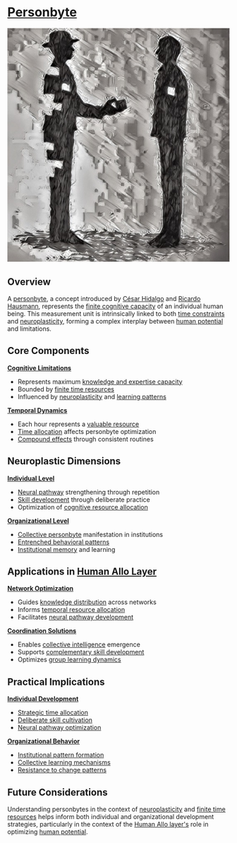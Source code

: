 # [Personbyte](/literary_products/concepts/personbyte.md)

![alt text](<personbyte puzzle piece of me (9).jpg>)

## Overview
A [personbyte](/literary_products/concepts/personbyte.md), a concept introduced by [César Hidalgo](/literary_products/people/cesar-hidalgo.md) and [Ricardo Hausmann](/literary_products/people/ricardo-hausmann.md), represents the [finite cognitive capacity](/literary_products/concepts/cognitive-capacity.md) of an individual human being. This measurement unit is intrinsically linked to both [time constraints](/literary_products/concepts/time-constraints.md) and [neuroplasticity](/literary_products/science/neuroplasticity.md), forming a complex interplay between [human potential](/literary_products/concepts/human-potential.md) and limitations.

## Core Components

**[Cognitive Limitations](/literary_products/science/cognitive-limitations.md)**
- Represents maximum [knowledge and expertise capacity](/literary_products/concepts/knowledge-capacity.md)
- Bounded by [finite time resources](/literary_products/concepts/finite-resources.md)
- Influenced by [neuroplasticity](/literary_products/science/neuroplasticity.md) and [learning patterns](/literary_products/concepts/learning-patterns.md)

**[Temporal Dynamics](/literary_products/concepts/temporal-dynamics.md)**
- Each hour represents a [valuable resource](/literary_products/economics/resource-value.md)
- [Time allocation](/literary_products/concepts/time-allocation.md) affects personbyte optimization
- [Compound effects](/literary_products/concepts/compound-effects.md) through consistent routines

## Neuroplastic Dimensions

**[Individual Level](/literary_products/systems/individual-level.md)**
- [Neural pathway](/literary_products/science/neural-pathways.md) strengthening through repetition
- [Skill development](/literary_products/concepts/skill-development.md) through deliberate practice
- Optimization of [cognitive resource allocation](/literary_products/concepts/cognitive-resource-allocation.md)

**[Organizational Level](/literary_products/systems/organizational-level.md)**
- [Collective personbyte](/literary_products/concepts/collective-personbyte.md) manifestation in institutions
- [Entrenched behavioral patterns](/literary_products/psychology/behavioral-patterns.md)
- [Institutional memory](/literary_products/concepts/institutional-memory.md) and learning

## Applications in [Human Allo Layer](/literary_products/systems/human-allo-layer.md)

**[Network Optimization](/literary_products/systems/network-optimization.md)**
- Guides [knowledge distribution](/literary_products/concepts/knowledge-distribution.md) across networks
- Informs [temporal resource allocation](/literary_products/concepts/temporal-resource-allocation.md)
- Facilitates [neural pathway development](/literary_products/science/neural-development.md)

**[Coordination Solutions](/literary_products/systems/coordination-solutions.md)**
- Enables [collective intelligence](/literary_products/concepts/collective-intelligence.md) emergence
- Supports [complementary skill development](/literary_products/concepts/complementary-skills.md)
- Optimizes [group learning dynamics](/literary_products/concepts/group-learning.md)

## Practical Implications

**[Individual Development](/literary_products/concepts/individual-development.md)**
- [Strategic time allocation](/literary_products/concepts/strategic-time.md)
- [Deliberate skill cultivation](/literary_products/concepts/skill-cultivation.md)
- [Neural pathway optimization](/literary_products/science/neural-optimization.md)

**[Organizational Behavior](/literary_products/concepts/organizational-behavior.md)**
- [Institutional pattern formation](/literary_products/concepts/institutional-patterns.md)
- [Collective learning mechanisms](/literary_products/concepts/collective-learning.md)
- [Resistance to change patterns](/literary_products/psychology/resistance-patterns.md)

## Future Considerations
Understanding personbytes in the context of [neuroplasticity](/literary_products/science/neuroplasticity.md) and [finite time resources](/literary_products/concepts/finite-resources.md) helps inform both individual and organizational development strategies, particularly in the context of the [Human Allo layer's](/literary_products/systems/human-allo-layer.md) role in optimizing [human potential](/literary_products/concepts/human-potential.md).
